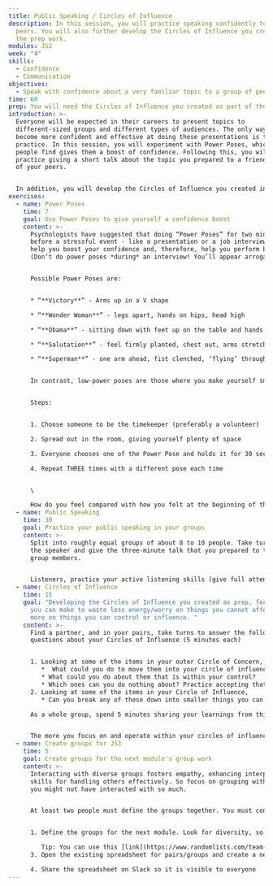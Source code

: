 ```yaml
---
title: Public Speaking / Circles of Influence
description: In this session, you will practice speaking confidently to your
  peers. You will also further develop the Circles of Influence you created in
  the prep work.
modules: JS2
week: "4"
skills:
  - Confidence
  - Communication
objectives:
  - Speak with confidence about a very familiar topic to a group of peers
time: 60
prep: You will need the Circles of Influence you created as part of the prep work
introduction: >-
  Everyone will be expected in their careers to present topics to
  different-sized groups and different types of audiences. The only way to
  become more confident and effective at doing these presentations is to
  practice. In this session, you will experiment with Power Poses, which some
  people find gives them a boost of confidence. Following this, you will
  practice giving a short talk about the topic you prepared to a friendly group
  of your peers.


  In addition, you will develop the Circles of Influence you created in the prep to improve your ability to affect aspects of your life and worry less about things you cannot control.
exercises:
  - name: Power Poses
    time: 7
    goal: Use Power Poses to give yourself a confidence boost
    content: >-
      Psychologists have suggested that doing “Power Poses” for two minutes
      before a stressful event - like a presentation or a job interview - can
      help you boost your confidence and, therefore, help you perform better. 
      (Don’t do power poses *during* an interview! You’ll appear arrogant.)


      Possible Power Poses are:


      * “**Victory**” - Arms up in a V shape

      * “**Wonder Woman**” - legs apart, hands on hips, head high

      * “**Obama**” - sitting down with feet up on the table and hands behind head

      * “**Salutation**” - feel firmly planted, chest out, arms stretched wide

      * “**Superman**” - one arm ahead, fist clenched, ‘flying’ through the air


      In contrast, low-power poses are those where you make yourself small, protecting yourself with your hands and arms. Avoid these.


      Steps:


      1. Choose someone to be the timekeeper (preferably a volunteer)

      2. Spread out in the room, giving yourself plenty of space

      3. Everyone chooses one of the Power Pose and holds it for 30 seconds. Be BIG. 

      4. Repeat THREE times with a different pose each time


      \

      How do you feel compared with how you felt at the beginning of this exercise?
  - name: Public Speaking
    time: 30
    goal: Practice your public speaking in your groups
    content: >-
      Split into roughly equal groups of about 8 to 10 people. Take turns to be
      the speaker and give the three-minute talk that you prepared to the other
      group members.  


      Listeners, practice your active listening skills (give full attention to the speaker, reflect in your body language, nod, smile, and look puzzled as appropriate). At the end of each talk, each give the speaker ONE piece of positive feedback about their talk.
  - name: Circles of Influence
    time: 15
    goal: "Developing the Circles of Influence you created as prep, focus on changes
      you can make to waste less energy/worry on things you cannot affect and
      more on things you can control or influence. "
    content: >-
      Find a partner, and in your pairs, take turns to answer the following
      questions about your Circles of Influence (5 minutes each)


      1. Looking at some of the items in your outer Circle of Concern, 
         *  What could you do to move them into your circle of influence? 
         * What could you do about them that is within your control? 
         * Which ones can you do nothing about? Practice accepting that you can’t do anything about them and shift your focus and energy to the things you can influence and control. 
      2. Looking at some of the items in your Circle of Influence,
         * Can you break any of these down into smaller things you can control?

      As a whole group, spend 5 minutes sharing your learnings from this exercise. Were there any interesting ideas that you had to worry less about some concerns, or changes you might make to gain greater control or influence?


      The more you focus on and operate within your circles of influence and control, the bigger these circles will become. You are becoming more proactive and developing a growth mindset.
  - name: Create groups for JS3
    time: 5
    goal: Create groups for the next module's group work
    content: >-
      Interacting with diverse groups fosters empathy, enhancing interpersonal
      skills for handling others effectively. So focus on grouping with people
      you might not have interacted with so much.


      At least two people must define the groups together. You must consider trainees’ availability. You must also consider how many hours of coursework or prep work have to be done in groups.


      1. Define the groups for the next module. Look for diversity, so people that haven't worked together should give it a go, ensure you don't have gendered groups, etc…  

         Tip: You can use this [link](https://www.randomlists.com/team-generator) to help you allocate people randomly
      3. Open the existing spreadsheet for pairs/groups and create a new tab called "JS3 Groups”, and add the groups to the "JS3 Groups" tab

      4. Share the spreadsheet on Slack so it is visible to everyone
---
```

